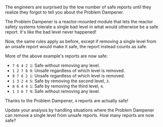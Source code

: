 The engineers are surprised by the low number of safe reports until they realize they forgot to tell you about the Problem Dampener.

The Problem Dampener is a reactor-mounted module that lets the reactor safety systems tolerate a single bad level in what would otherwise be a safe report. It's like the bad level never happened!

Now, the same rules apply as before, except if removing a single level from an unsafe report would make it safe, the report instead counts as safe.

More of the above example's reports are now safe:

-   `7 6 4 2 1`: Safe without removing any level.
-   `1 2 7 8 9`: Unsafe regardless of which level is removed.
-   `9 7 6 2 1`: Unsafe regardless of which level is removed.
-   `1 3 2 4 5`: Safe by removing the second level, `3`.
-   `8 6 4 4 1`: Safe by removing the third level, `4`.
-   `1 3 6 7 9`: Safe without removing any level.

Thanks to the Problem Dampener, `4` reports are actually safe!

Update your analysis by handling situations where the Problem Dampener can remove a single level from unsafe reports. How many reports are now safe?